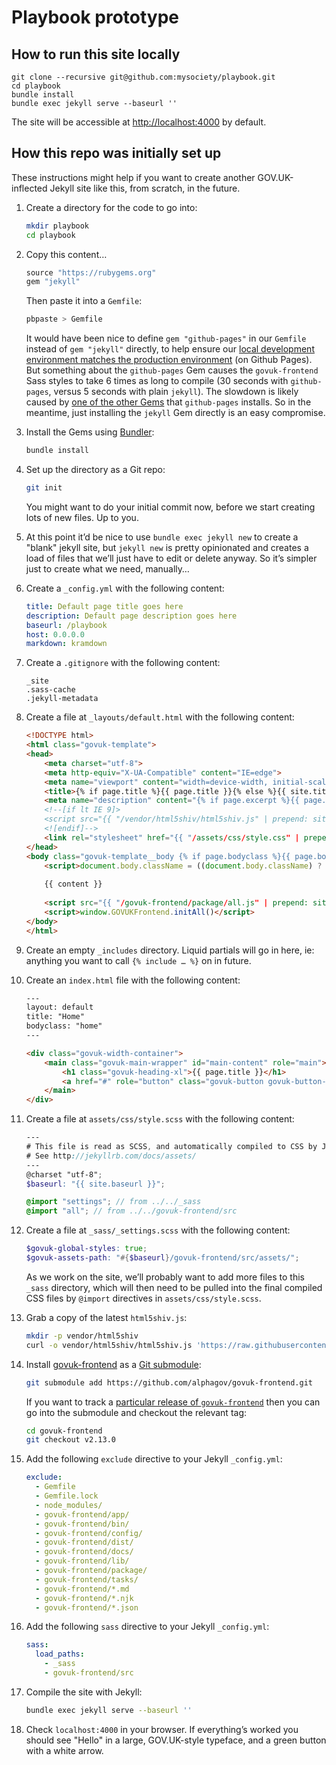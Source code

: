 # Playbook prototype

## How to run this site locally

    git clone --recursive git@github.com:mysociety/playbook.git
    cd playbook
    bundle install
    bundle exec jekyll serve --baseurl ''

The site will be accessible at <http://localhost:4000> by default.

## How this repo was initially set up

These instructions might help if you want to create another GOV.UK-inflected Jekyll site like this, from scratch, in the future.

1. Create a directory for the code to go into:
   ```sh
   mkdir playbook
   cd playbook
   ```

1. Copy this content…
   ```ruby
   source "https://rubygems.org"
   gem "jekyll"
   ```

   Then paste it into a `Gemfile`:
   ```sh
   pbpaste > Gemfile
   ```

   It would have been nice to define `gem "github-pages"` in our `Gemfile` instead of `gem "jekyll"` directly, to help ensure our [local development environment matches the production environment](https://help.github.com/en/articles/setting-up-your-github-pages-site-locally-with-jekyll) (on Github Pages). But something about the `github-pages` Gem causes the `govuk-frontend` Sass styles to take 6 times as long to compile (30 seconds with `github-pages`, versus 5 seconds with plain `jekyll`). The slowdown is likely caused by [one of the other Gems](https://rubygems.org/gems/github-pages) that `github-pages` installs. So in the meantime, just installing the `jekyll` Gem directly is an easy compromise.

1. Install the Gems using [Bundler](https://bundler.io/):
   ```sh
   bundle install
   ```

1. Set up the directory as a Git repo:
   ```sh
   git init
   ```

   You might want to do your initial commit now, before we start creating lots of new files. Up to you.

1. At this point it’d be nice to use `bundle exec jekyll new` to create a "blank" jekyll site, but `jekyll new` is pretty opinionated and creates a load of files that we’ll just have to edit or delete anyway. So it’s simpler just to create what we need, manually…

1. Create a `_config.yml` with the following content:
   ```yaml
   title: Default page title goes here
   description: Default page description goes here
   baseurl: /playbook
   host: 0.0.0.0
   markdown: kramdown
   ```

1. Create a `.gitignore` with the following content:
   ```
   _site
   .sass-cache
   .jekyll-metadata
   ```

1. Create a file at `_layouts/default.html` with the following content:
   ```html
   <!DOCTYPE html>
   <html class="govuk-template">
   <head>
       <meta charset="utf-8">
       <meta http-equiv="X-UA-Compatible" content="IE=edge">
       <meta name="viewport" content="width=device-width, initial-scale=1">
       <title>{% if page.title %}{{ page.title }}{% else %}{{ site.title }}{% endif %}</title>
       <meta name="description" content="{% if page.excerpt %}{{ page.excerpt | strip_html | strip_newlines | truncate: 160 }}{% else %}{{ site.description }}{% endif %}">
       <!--[if lt IE 9]>
       <script src="{{ "/vendor/html5shiv/html5shiv.js" | prepend: site.baseurl }}"></script>
       <![endif]-->
       <link rel="stylesheet" href="{{ "/assets/css/style.css" | prepend: site.baseurl }}">
   </head>
   <body class="govuk-template__body {% if page.bodyclass %}{{ page.bodyclass }}{% endif %}">
       <script>document.body.className = ((document.body.className) ? document.body.className + ' js-enabled' : 'js-enabled');</script>
       
       {{ content }}
       
       <script src="{{ "/govuk-frontend/package/all.js" | prepend: site.baseurl }}"></script>
       <script>window.GOVUKFrontend.initAll()</script>
   </body>
   </html>
   ```

1. Create an empty `_includes` directory. Liquid partials will go in here, ie: anything you want to call `{% include … %}` on in future.

1. Create an `index.html` file with the following content:
   ```html
   ---
   layout: default
   title: "Home"
   bodyclass: "home"
   ---
   
   <div class="govuk-width-container">
       <main class="govuk-main-wrapper" id="main-content" role="main">
           <h1 class="govuk-heading-xl">{{ page.title }}</h1>
           <a href="#" role="button" class="govuk-button govuk-button--start">Button</a>
       </main>
   </div>
   ```

1. Create a file at `assets/css/style.scss` with the following content:
   ```scss
   ---
   # This file is read as SCSS, and automatically compiled to CSS by Jekyll
   # See http://jekyllrb.com/docs/assets/
   ---
   @charset "utf-8";
   $baseurl: "{{ site.baseurl }}";
   
   @import "settings"; // from ../../_sass
   @import "all"; // from ../../govuk-frontend/src
   ```

1. Create a file at `_sass/_settings.scss` with the following content:
   ```scss
   $govuk-global-styles: true;
   $govuk-assets-path: "#{$baseurl}/govuk-frontend/src/assets/";
   ```

   As we work on the site, we’ll probably want to add more files to this `_sass` directory, which will then need to be pulled into the final compiled CSS files by `@import` directives in `assets/css/style.scss`.

1. Grab a copy of the latest `html5shiv.js`:
   ```sh
   mkdir -p vendor/html5shiv
   curl -o vendor/html5shiv/html5shiv.js 'https://raw.githubusercontent.com/aFarkas/html5shiv/master/dist/html5shiv.js'
   ```

1. Install [govuk-frontend](https://github.com/alphagov/govuk-frontend/) as a [Git submodule](https://git-scm.com/book/en/v2/Git-Tools-Submodules):
   ```sh
   git submodule add https://github.com/alphagov/govuk-frontend.git
   ```

   If you want to track a [particular release of `govuk-frontend`](https://github.com/mysociety/govuk-frontend/releases) then you can go into the submodule and checkout the relevant tag:
   ```sh
   cd govuk-frontend
   git checkout v2.13.0
   ```

1. Add the following `exclude` directive to your Jekyll `_config.yml`:
   ```yaml
   exclude:
     - Gemfile
     - Gemfile.lock
     - node_modules/
     - govuk-frontend/app/
     - govuk-frontend/bin/
     - govuk-frontend/config/
     - govuk-frontend/dist/
     - govuk-frontend/docs/
     - govuk-frontend/lib/
     - govuk-frontend/package/
     - govuk-frontend/tasks/
     - govuk-frontend/*.md
     - govuk-frontend/*.njk
     - govuk-frontend/*.json
   ```

1. Add the following `sass` directive to your Jekyll `_config.yml`:
   ```yaml
   sass:
     load_paths:
       - _sass
       - govuk-frontend/src
   ```

1. Compile the site with Jekyll:
   ```sh
   bundle exec jekyll serve --baseurl ''
   ```

1. Check `localhost:4000` in your browser. If everything’s worked you should see "Hello" in a large, GOV.UK-style typeface, and a green button with a white arrow.
